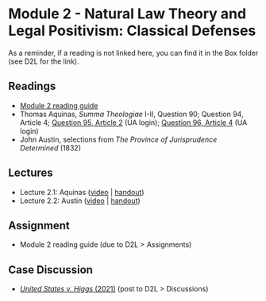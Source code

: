 # Module 2 - Natural Law Theory and Legal Positivism: Classical Defenses

As a reminder, if a reading is not linked here, you can find it in the Box folder (see D2L for the link).

## Readings

- [Module 2 reading guide](https://github.com/dingherself/phil-324/raw/main/reading-guides/02-reading-guide.docx)
- Thomas Aquinas, *Summa Theologiae* I-II, Question 90; Question 94, Article 4; [Question 95, Article 2](http://library.nlx.com.ezproxy4.library.arizona.edu/xtf/view?docId=aquinas/aquinas.02.xml;chunk.id=id292547;toc.depth=1;toc.id=id1287657;brand=default) (UA login); [Question 96, Article 4](http://library.nlx.com.ezproxy4.library.arizona.edu/xtf/view?docId=aquinas/aquinas.02.xml;chunk.id=id293504;toc.depth=1;toc.id=id1287657;brand=default) (UA login)
- John Austin, selections from *The Province of Jurisprudence Determined* (1832)

## Lectures

- Lecture 2.1: Aquinas ([video](https://youtu.be/RQVr0MH-UkU) \| [handout](https://github.com/dingherself/phil-324/blob/main/handouts/02-aquinas.md))
- Lecture 2.2: Austin ([video](https://youtu.be/tnZG4amlQ1Q) \| [handout](https://github.com/dingherself/phil-324/blob/main/handouts/02-austin.md))

## Assignment

- Module 2 reading guide (due to D2L > Assignments)

## Case Discussion

- [*United States v. Higgs* (2021)](https://github.com/dingherself/phil-324/blob/main/case-discussions/01-higgs.md) (post to D2L > Discussions)
